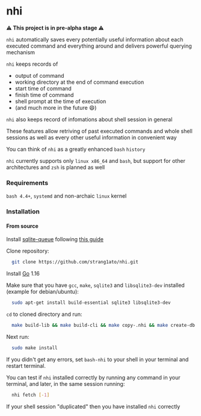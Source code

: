 # nhi

**:warning: This project is in pre-alpha stage :warning:**

`nhi` automatically saves every potentially useful information about each executed command and everything around
and delivers powerful querying mechanism

`nhi` keeps records of
- output of command
- working directory at the end of command execution
- start time of command
- finish time of command
- shell prompt at the time of execution
- (and much more in the future :smile:)

`nhi` also keeps record of infomations about shell session in general

These features allow retriving of past executed commands and whole shell sessions
as well as every other useful information in convenient way

You can think of `nhi` as a greatly enhanced `bash` `history`

`nhi` currently supports only `linux x86_64` and `bash`, but support for other architectures and `zsh` is planned as well

### Requirements

`bash 4.4+`, `systemd` and non-archaic `linux` kernel

### Installation

#### From source

Install [sqlite-queue](https://github.com/strang1ato/sqlite-queue) following [this guide](https://github.com/strang1ato/sqlite-queue#installation)

Clone repository:
```bash
  git clone https://github.com/strang1ato/nhi.git
```

Install [Go](https://golang.org/) 1.16

Make sure that you have `gcc`, `make`, `sqlite3` and `libsqlite3-dev` installed (example for debian/ubuntu):
```bash
  sudo apt-get install build-essential sqlite3 libsqlite3-dev
```

`cd` to cloned directory and run:
```bash
  make build-lib && make build-cli && make copy-.nhi && make create-db && make install-sqlite-queue-service && make start-sqlite-queue-service
```

Next run:
```bash
  sudo make install
```

If you didn't get any errors, set `bash-nhi` to your shell in your terminal and restart terminal.

You can test if `nhi` installed correctly by running any command in your terminal, and later, in the same session running:
```bash
  nhi fetch [-1]
```
If your shell session "duplicated" then you have installed `nhi` correctly
